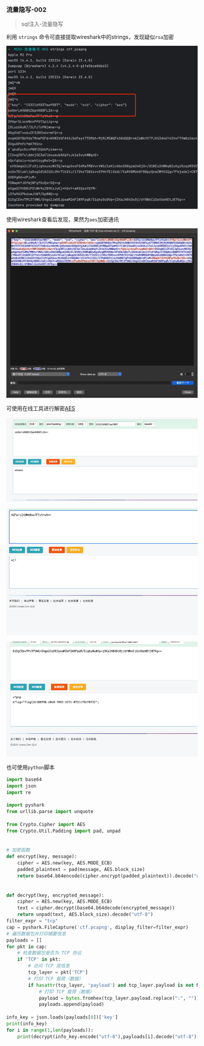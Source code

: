 ### 流量隐写-002
> sql注入-流量隐写

利用 `strings` 命令可直接提取wireshark中的strings，发现疑似`rsa`加密

![img.png](img/README/img.png)

使用wireshark查看后发现，果然为`aes`加密通讯

![image-20240418175951419](./img/README/image-20240418175951419.png)

可使用在线工具进行解密[AES](https://tool.lmeee.com/jiami/aes)

![image-20240418180250253](./img/README/image-20240418180250253.png)

![image-20240418180324936](./img/README/image-20240418180324936.png)

![image-20240418180339928](./img/README/image-20240418180339928.png)

也可使用`python`脚本

```python
import base64
import json
import re

import pyshark
from urllib.parse import unquote

from Crypto.Cipher import AES
from Crypto.Util.Padding import pad, unpad


# 加密函数
def encrypt(key, message):
    cipher = AES.new(key, AES.MODE_ECB)
    padded_plaintext = pad(message, AES.block_size)
    return base64.b64encode(cipher.encrypt(padded_plaintext)).decode("utf-8")


def decrypt(key, encrypted_message):
    cipher = AES.new(key, AES.MODE_ECB)
    text = cipher.decrypt(base64.b64decode(encrypted_message))
    return unpad(text, AES.block_size).decode("utf-8")
filter_expr = "tcp"
cap = pyshark.FileCapture('ctf.pcapng', display_filter=filter_expr)
# 遍历数据包并打印摘要信息
payloads = []
for pkt in cap:
    # 检查数据包是否为 TCP 协议
    if 'TCP' in pkt:
        # 访问 TCP 层信息
        tcp_layer = pkt['TCP']
        # 打印 TCP 载荷（数据）
        if hasattr(tcp_layer, 'payload') and tcp_layer.payload is not None:
            # 打印 TCP 载荷（数据）
            payload = bytes.fromhex(tcp_layer.payload.replace(":", ""))
            payloads.append(payload)

info_key = json.loads(payloads[0])['key']
print(info_key)
for i in range(1,len(payloads)):
    print(decrypt(info_key.encode("utf-8"),payloads[i].decode("utf-8")))
    



```

